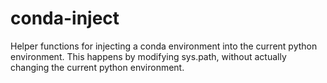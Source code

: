 # conda-inject

Helper functions for injecting a conda environment into the current python environment.
This happens by modifying sys.path, without actually changing the current python environment.